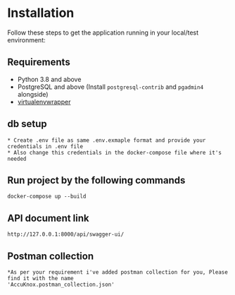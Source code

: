 # Installation #

Follow these steps to get the application running in your local/test environment:

## Requirements ##
* Python 3.8 and above
* PostgreSQL and above (Install `postgresql-contrib` and `pgadmin4` alongside)
* [virtualenvwrapper](http://virtualenvwrapper.readthedocs.org/en/latest/install.html)

## db setup ##
```
* Create .env file as same .env.exmaple format and provide your credentials in .env file
* Also change this credentials in the docker-compose file where it's needed
```
## Run project by the following commands ## 
```
docker-compose up --build
```

## API document link ##
```
http://127.0.0.1:8000/api/swagger-ui/
```

## Postman collection ##
```
*As per your requirement i've added postman collection for you, Please find it with the name 
'AccuKnox.postman_collection.json' 
```


